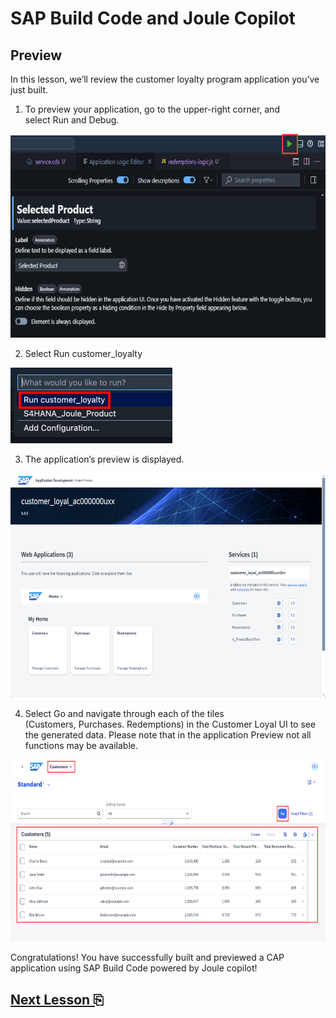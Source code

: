 # SAP Build Code and Joule Copilot

## Preview

In this lesson, we’ll review the customer loyalty program application
you’ve just built.

1.  To preview your application, go to the upper-right corner, and
    select Run and Debug.

<img src="images/image1.png"
style="width:6.5in;height:3.39444in" />

2.  Select Run customer_loyalty

<img src="images/image2.jpg" />

3.  The application’s preview is displayed.

<img src="images/image3.png"
style="width:6.5in;height:3.74375in" />

4.  Select Go and navigate through each of the tiles
    (Customers, Purchases. Redemptions) in the Customer Loyal UI to see
    the generated data. Please note that in the application Preview not
    all functions may be available.

<img src="images/image4.png"
style="width:6.5in;height:3.03056in" />

Congratulations! You have successfully built and previewed a CAP
application using SAP Build Code powered by Joule copilot!

## [Next Lesson ⎘](../ex2/)
